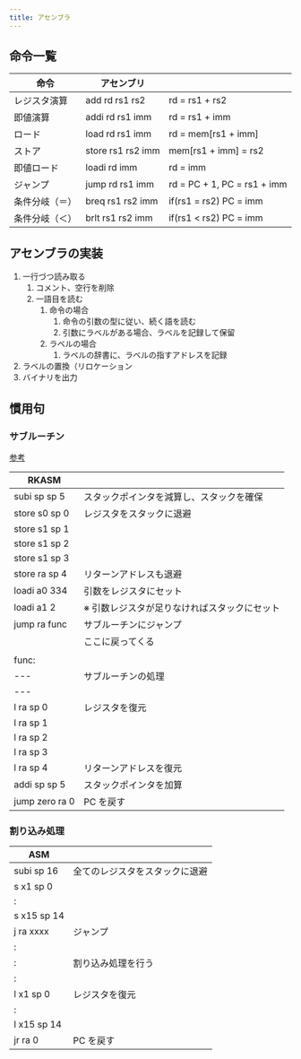 ```yaml
---
title: アセンブラ
---
```


## 命令一覧

| 命令           | アセンブリ        |                             |
| -------------- | ----------------- | --------------------------- |
| レジスタ演算   | add rd rs1 rs2    | rd = rs1 + rs2              |
| 即値演算       | addi rd rs1 imm   | rd = rs1 + imm              |
| ロード         | load rd rs1 imm   | rd = mem[rs1 + imm]         |
| ストア         | store rs1 rs2 imm | mem[rs1 + imm] = rs2        |
| 即値ロード     | loadi rd imm      | rd = imm                    |
| ジャンプ       | jump rd rs1 imm   | rd = PC + 1, PC = rs1 + imm |
| 条件分岐（＝） | breq rs1 rs2 imm  | if(rs1 = rs2) PC = imm      |
| 条件分岐（＜） | brlt rs1 rs2 imm  | if(rs1 < rs2) PC = imm      |

## アセンブラの実装

1. 一行づつ読み取る
   1. コメント、空行を削除
   2. 一語目を読む
      1. 命令の場合
         1. 命令の引数の型に従い、続く語を読む
         2. 引数にラベルがある場合、ラベルを記録して保留
      2. ラベルの場合
         1. ラベルの辞書に、ラベルの指すアドレスを記録
2. ラベルの置換（リロケーション
3. バイナリを出力

## 慣用句

### サブルーチン

[参考](https://inst.eecs.berkeley.edu/~cs61c/resources/RISCV_Calling_Convention.pdf)

| RKASM          |                                              |
| -------------- | -------------------------------------------- |
| subi sp sp 5   | スタックポインタを減算し、スタックを確保     |
| store s0 sp 0  | レジスタをスタックに退避                     |
| store s1 sp 1  |                                              |
| store s1 sp 2  |                                              |
| store s1 sp 3  |                                              |
| store ra sp 4  | リターンアドレスも退避                       |
| loadi a0 334   | 引数をレジスタにセット                       |
| loadi a1 2     | ※ 引数レジスタが足りなければスタックにセット |
| jump ra func   | サブルーチンにジャンプ                       |
|                | ここに戻ってくる                             |
|                |                                              |
| func:          |                                              |
| ---            | サブルーチンの処理                           |
| ---            |                                              |
| l ra sp 0      | レジスタを復元                               |
| l ra sp 1      |                                              |
| l ra sp 2      |                                              |
| l ra sp 3      |                                              |
| l ra sp 4      | リターンアドレスを復元                       |
| addi sp sp 5   | スタックポインタを加算                       |
| jump zero ra 0 | PC を戻す                                    |

### 割り込み処理

| ASM         |                                |
| ----------- | ------------------------------ |
| subi sp 16  | 全てのレジスタをスタックに退避 |
| s x1 sp 0   |                                |
| :           |                                |
| s x15 sp 14 |                                |
| j ra xxxx   | ジャンプ                       |
| :           |                                |
| :           | 割り込み処理を行う             |
| :           |                                |
| l x1 sp 0   | レジスタを復元                 |
| :           |                                |
| l x15 sp 14 |                                |
| jr ra 0     | PC を戻す                      |
